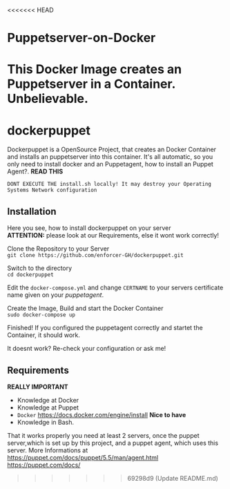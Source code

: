 <<<<<<< HEAD
# Puppetserver-on-Docker

This Docker Image creates an Puppetserver in a Container. Unbelievable.
=======

# dockerpuppet
Dockerpuppet is a OpenSource Project, that creates an Docker Container and installs an puppetserver into this container. 
It's all automatic, so you only need to install docker and an Puppetagent, how to install an Puppet Agent?.
**READ THIS** 

` DONT EXECUTE THE install.sh locally! It may destroy your Operating Systems Network configuration `
## Installation

Here you see, how to install dockerpuppet on your server\
**ATTENTION:** please look at our Requirements, else it wont work correctly!

Clone the Repository to your Server\
`
git clone https://github.com/enforcer-GH/dockerpuppet.git
`

Switch to the directory\
`
cd dockerpuppet
`

Edit the `docker-compose.yml` and change `CERTNAME` to your servers certificate name given on your *puppetagent*.

Create the Image, Build and start the Docker Container\
`
sudo docker-compose up 
`

Finished! If you configured the puppetagent correctly and startet the Container, it should work.

It doesnt work? Re-check your configuration or ask me!

    
## Requirements

**REALLY IMPORTANT**

- Knowledge at Docker
- Knowledge at Puppet
- `Docker` https://docs.docker.com/engine/install
**Nice to have**
- Knowledge in Bash.

That it works properly you need at least 2 servers, once the puppet server,which is set up by this project, and a puppet agent, which uses this server. More Informations at
  https://puppet.com/docs/puppet/5.5/man/agent.html \
  https://puppet.com/docs/
>>>>>>> 69298d9 (Update README.md)
